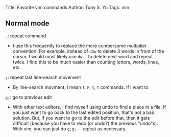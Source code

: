 Title: Favorite vim commands
Author: Tony S. Yu
Tags: vim


Normal mode
-----------

`.`: repeat command

- I use this frequently to replace the more cumbersome multiplier
  convention. For example, instead of `d3w` to delete 3 words in front
  of the cursor, I would most likely use `dw..` to delete next word and
  repeat twice. I find this to be much easier than counting letters,
  words, lines, etc.

`;`: repeat last line-search movement

- By line-search movment, I mean `f`, `F`, `t`, `T` commands. If I want
  to 

`g;`: go to previous edit

- With other text editors, I find myself using undo to find a place in
  a file. If you just want to go back to the last edited position,
  that's not a bad solution. But, if you want to go to the edit before
  that, then it gets difficult (because you have to redo (or undo?) the
  previous "undo"s). With vim, you can just do `g;g;`---repeat as
  necessary.
